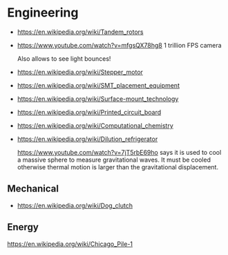 # Engineering

- <https://en.wikipedia.org/wiki/Tandem_rotors>

- <https://www.youtube.com/watch?v=mfgsQX78hg8> 1 trillion FPS camera

    Also allows to see light bounces!

- <https://en.wikipedia.org/wiki/Stepper_motor>

- <https://en.wikipedia.org/wiki/SMT_placement_equipment>

- <https://en.wikipedia.org/wiki/Surface-mount_technology>

- <https://en.wikipedia.org/wiki/Printed_circuit_board>

- <https://en.wikipedia.org/wiki/Computational_chemistry>

-   <https://en.wikipedia.org/wiki/Dilution_refrigerator>

    <https://www.youtube.com/watch?v=7jT5rbE69ho> says it is used to cool a massive sphere to measure gravitational waves. It must be cooled otherwise thermal motion is larger than the gravitational displacement.

## Mechanical

-   <https://en.wikipedia.org/wiki/Dog_clutch>

## Energy

<https://en.wikipedia.org/wiki/Chicago_Pile-1>
